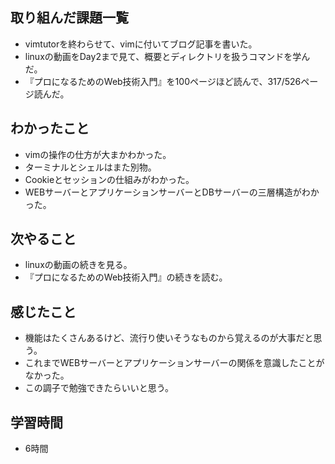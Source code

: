 ## 取り組んだ課題一覧
- vimtutorを終わらせて、vimに付いてブログ記事を書いた。
- linuxの動画をDay2まで見て、概要とディレクトリを扱うコマンドを学んだ。
- 『プロになるためのWeb技術入門』を100ページほど読んで、317/526ページ読んだ。

## わかったこと
- vimの操作の仕方が大まかわかった。
- ターミナルとシェルはまた別物。
- Cookieとセッションの仕組みがわかった。
- WEBサーバーとアプリケーションサーバーとDBサーバーの三層構造がわかった。

## 次やること
- linuxの動画の続きを見る。
-  『プロになるためのWeb技術入門』の続きを読む。

## 感じたこと
- 機能はたくさんあるけど、流行り使いそうなものから覚えるのが大事だと思う。
- これまでWEBサーバーとアプリケーションサーバーの関係を意識したことがなかった。
- この調子で勉強できたらいいと思う。

## 学習時間
- 6時間
